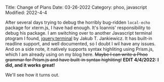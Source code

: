 Title: Change of Plans
Date: 03-26-2022
Category: phoo, javascript
Modified: 2022-4-4

After several days trying to debug the horribly bug-ridden `local-echo` package for xterm.js, I have had enough. It's Ioannis' responsibility to debug his package. I am switching over to another Javascript terminal ptogram I found, [jquery.terminal](https://github.com/jcubic/jquery.terminal) by Jakub T. Jankiewicz. It has built-in readline support, and well documented, so I doubt I wil have any issues. And on a side note, it natively supports syntax highliting using Prism.js, which I am already using on my blog here. ~~Maybe I can write a Phoo grammar for Prism.js and have built-in syntax highliting!~~ **EDIT 4/4/2022: I did, and it works great!**

We'll see how it turns out.
